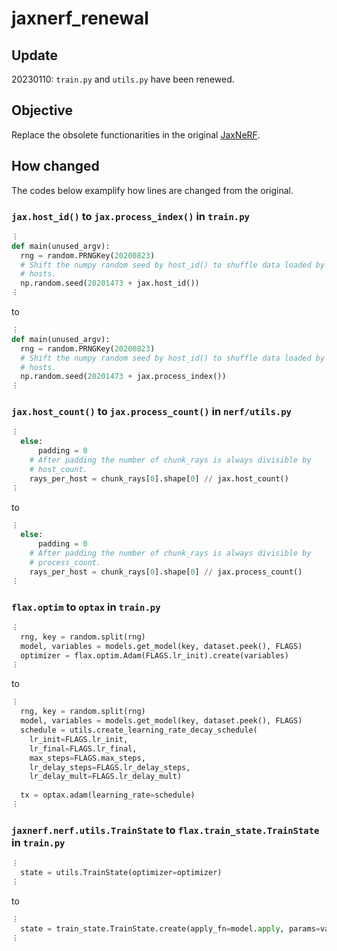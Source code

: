 # jaxnerf_renewal
## Update
20230110: `train.py` and `utils.py` have been renewed.

## Objective
Replace the obsolete functionarities in the original [JaxNeRF](https://github.com/google-research/google-research/tree/master/jaxnerf).

## How changed
The codes below examplify how lines are changed from the original.

### `jax.host_id()` to `jax.process_index()` in `train.py` 
```python
︙
def main(unused_argv):
  rng = random.PRNGKey(20200823)
  # Shift the numpy random seed by host_id() to shuffle data loaded by different
  # hosts.
  np.random.seed(20201473 + jax.host_id())
︙
```
to
```python
︙
def main(unused_argv):
  rng = random.PRNGKey(20200823)
  # Shift the numpy random seed by host_id() to shuffle data loaded by different
  # hosts.
  np.random.seed(20201473 + jax.process_index())
︙
```

### `jax.host_count()` to `jax.process_count()` in `nerf/utils.py` 
```python
︙
  else:
      padding = 0
    # After padding the number of chunk_rays is always divisible by
    # host_count.
    rays_per_host = chunk_rays[0].shape[0] // jax.host_count()
︙
```
to
```python
︙
  else:
      padding = 0
    # After padding the number of chunk_rays is always divisible by
    # process_count.
    rays_per_host = chunk_rays[0].shape[0] // jax.process_count()
︙
```

### `flax.optim` to `optax` in `train.py`
```python
︙
  rng, key = random.split(rng)
  model, variables = models.get_model(key, dataset.peek(), FLAGS)
  optimizer = flax.optim.Adam(FLAGS.lr_init).create(variables)
︙
```
to
```python
︙
  rng, key = random.split(rng)
  model, variables = models.get_model(key, dataset.peek(), FLAGS)
  schedule = utils.create_learning_rate_decay_schedule(
    lr_init=FLAGS.lr_init,
    lr_final=FLAGS.lr_final,
    max_steps=FLAGS.max_steps,
    lr_delay_steps=FLAGS.lr_delay_steps,
    lr_delay_mult=FLAGS.lr_delay_mult)
  
  tx = optax.adam(learning_rate=schedule)
︙
```

### `jaxnerf.nerf.utils.TrainState` to `flax.train_state.TrainState` in `train.py`
```python
︙
  state = utils.TrainState(optimizer=optimizer)
︙
```
to
```python
︙
  state = train_state.TrainState.create(apply_fn=model.apply, params=variables["params"], tx=tx)
︙
```